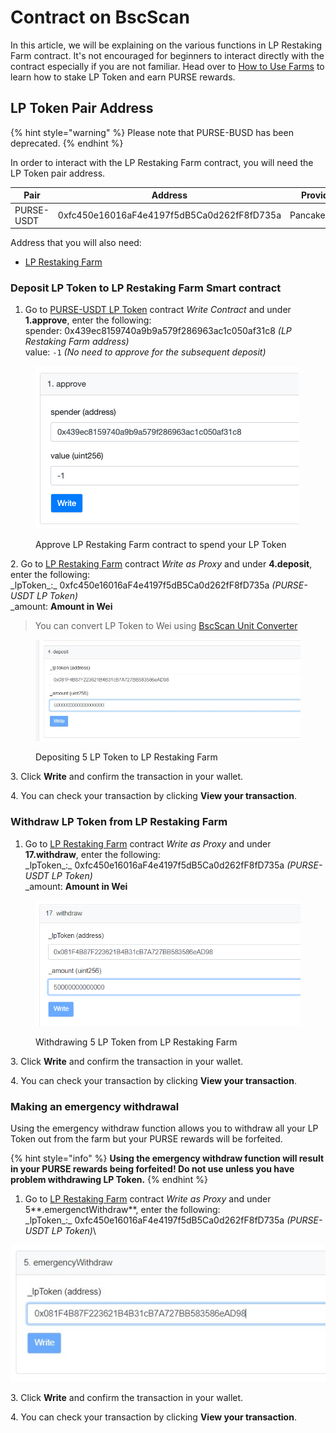# Contract on BscScan

In this article, we will be explaining on the various functions in LP Restaking Farm contract. It's not encouraged for beginners to interact directly with the contract especially if you are not familiar. Head over to [How to Use Farms](how-to-use-farms.md) to learn how to stake LP Token and earn PURSE rewards.

## LP Token Pair Address

{% hint style="warning" %}
Please note that PURSE-BUSD has been deprecated.
{% endhint %}

In order to interact with the LP Restaking Farm contract, you will need the LP Token pair address.

| Pair       | Address                                    | Provider    |
| ---------- | ------------------------------------------ | ----------- |
| PURSE-USDT | 0xfc450e16016aF4e4197f5dB5Ca0d262fF8fD735a | PancakeSwap |

Address that you will also need:

* [LP Restaking Farm](https://bscscan.com/address/0x439ec8159740a9B9a579F286963Ac1C050aF31C8)

### Deposit LP Token to LP Restaking Farm Smart contract

1. Go to [PURSE-USDT LP Token](https://bscscan.com/address/0xfc450e16016aF4e4197f5dB5Ca0d262fF8fD735a) contract _Write Contract_ and under **1.approve**, enter the following:\
   spender: 0x439ec8159740a9b9a579f286963ac1c050af31c8 _(LP Restaking Farm address)_\
   value: `-1` _(No need to approve for the subsequent deposit)_

<figure><img src="../../.gitbook/assets/LPContractApprove.png" alt=""><figcaption><p>Approve LP Restaking Farm contract to spend your LP Token</p></figcaption></figure>

2\. Go to [LP Restaking Farm](https://bscscan.com/token/0x439ec8159740a9b9a579f286963ac1c050af31c8#writeProxyContract) contract _Write as Proxy_ and under **4.deposit**, enter the following:\
\_lpToken\_:\_ 0xfc450e16016aF4e4197f5dB5Ca0d262fF8fD735a _(PURSE-USDT LP Token)_\
\_amount: **Amount in Wei**

> You can convert LP Token to Wei using [BscScan Unit Converter](https://www.bscscan.com/unitconverter)

<figure><img src="../../.gitbook/assets/deposit.jpg" alt=""><figcaption><p>Depositing 5 LP Token to LP Restaking Farm</p></figcaption></figure>

3\. Click **Write** and confirm the transaction in your wallet.

4\. You can check your transaction by clicking **View your transaction**.

### Withdraw LP Token from LP Restaking Farm

1. Go to [LP Restaking Farm](https://bscscan.com/token/0x439ec8159740a9b9a579f286963ac1c050af31c8#writeProxyContract) contract _Write as Proxy_ and under **17.withdraw**, enter the following:\
   \_lpToken\_:\_ 0xfc450e16016aF4e4197f5dB5Ca0d262fF8fD735a _(PURSE-USDT LP Token)_\
   \_amount: **Amount in Wei**

<figure><img src="../../.gitbook/assets/image%20(1).png" alt=""><figcaption><p>Withdrawing 5 LP Token from LP Restaking Farm</p></figcaption></figure>

3\. Click **Write** and confirm the transaction in your wallet.

4\. You can check your transaction by clicking **View your transaction**.

### **Making an emergency withdrawal**

‌Using the emergency withdraw function allows you to withdraw all your LP Token out from the farm but your PURSE rewards will be forfeited.

{% hint style="info" %}
**Using the emergency withdraw function will result in your PURSE rewards being forfeited! Do not use unless you have problem withdrawing LP Token.**
{% endhint %}

1. Go to [LP Restaking Farm](https://bscscan.com/token/0x439ec8159740a9b9a579f286963ac1c050af31c8#writeProxyContract) contract _Write as Proxy_ and under 5\*\*.emergenctWithdraw\*\*, enter the following:\
   \_lpToken\_:\_ 0xfc450e16016aF4e4197f5dB5Ca0d262fF8fD735a _(PURSE-USDT LP Token)_\\

![PURSE Rewards will be forfeited if doing Emergency Withdrawal](../../.gitbook/assets/emergency.jpg)

3\. Click **Write** and confirm the transaction in your wallet.

4\. You can check your transaction by clicking **View your transaction**.
